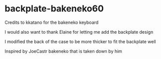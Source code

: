 # backplate-bakeneko60
Credits to kkatano for the bakeneko keyboard

I would also want to thank Elaine for letting me add the backplate design

I modified the back of the case to be more thicker to fit the backplate well

Inspired by JoeCastr bakeneko that is taken down by him
